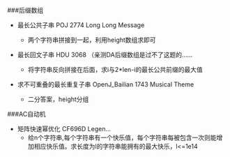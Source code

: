 ###后缀数组
+ 最长公共子串 POJ 2774 Long Long Message
   + 两个字符串拼接到一起，利用height数组求即可

+ 最长回文子串 HDU 3068 （亲测DA后缀数组是过不了这题的……
   + 将字符串反向拼接在后面，求i与2*len-i的最长公共前缀的最大值

+ 求不可重叠的最长重复子串 OpenJ_Bailian 1743 Musical Theme
   + 二分答案，height分组

###AC自动机
+ 矩阵快速幂优化 CF696D Legen...
    + 给n个字符串,每个字符串有一个快乐值，每个字符串每被包含一次则能增加相应快乐值。求长度为l的字符串能拥有的最大快乐，l<=1e14

